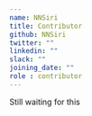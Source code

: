 ```yaml
---
name: NNSiri
title: Contributor
github: NNSiri
twitter: ""
linkedin: ""
slack: ""
joining_date: ""
role : contributor
---
```


Still waiting for this
